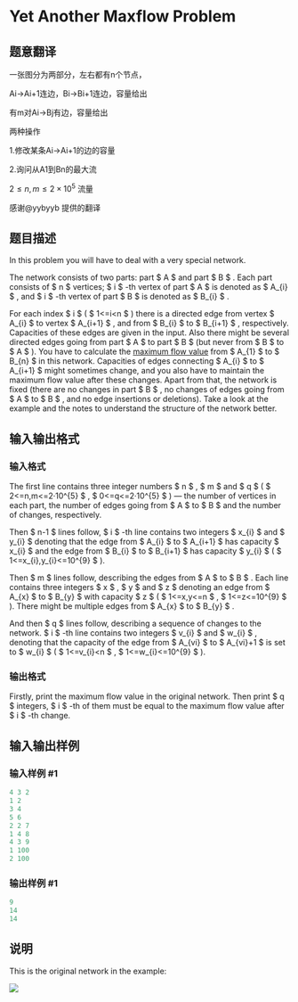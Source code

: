 # Yet Another Maxflow Problem

## 题意翻译

一张图分为两部分，左右都有n个节点，

Ai->Ai+1连边，Bi->Bi+1连边，容量给出

有m对Ai->Bj有边，容量给出

两种操作

1.修改某条Ai->Ai+1的边的容量

2.询问从A1到Bn的最大流

$2\leq n,m\leq 2\times 10^5$ 流量

感谢@yybyyb 提供的翻译

## 题目描述

In this problem you will have to deal with a very special network.

The network consists of two parts: part $ A $ and part $ B $ . Each part consists of $ n $ vertices; $ i $ -th vertex of part $ A $ is denoted as $ A_{i} $ , and $ i $ -th vertex of part $ B $ is denoted as $ B_{i} $ .

For each index $ i $ ( $ 1<=i<n $ ) there is a directed edge from vertex $ A_{i} $ to vertex $ A_{i+1} $ , and from $ B_{i} $ to $ B_{i+1} $ , respectively. Capacities of these edges are given in the input. Also there might be several directed edges going from part $ A $ to part $ B $ (but never from $ B $ to $ A $ ). You have to calculate the [maximum flow value](https://en.wikipedia.org/wiki/Maximum_flow_problem) from $ A_{1} $ to $ B_{n} $ in this network. Capacities of edges connecting $ A_{i} $ to $ A_{i+1} $ might sometimes change, and you also have to maintain the maximum flow value after these changes. Apart from that, the network is fixed (there are no changes in part $ B $ , no changes of edges going from $ A $ to $ B $ , and no edge insertions or deletions). Take a look at the example and the notes to understand the structure of the network better.

## 输入输出格式

### 输入格式

The first line contains three integer numbers $ n $ , $ m $ and $ q $ ( $ 2<=n,m<=2·10^{5} $ , $ 0<=q<=2·10^{5} $ ) — the number of vertices in each part, the number of edges going from $ A $ to $ B $ and the number of changes, respectively.

Then $ n-1 $ lines follow, $ i $ -th line contains two integers $ x_{i} $ and $ y_{i} $ denoting that the edge from $ A_{i} $ to $ A_{i+1} $ has capacity $ x_{i} $ and the edge from $ B_{i} $ to $ B_{i+1} $ has capacity $ y_{i} $ ( $ 1<=x_{i},y_{i}<=10^{9} $ ).

Then $ m $ lines follow, describing the edges from $ A $ to $ B $ . Each line contains three integers $ x $ , $ y $ and $ z $ denoting an edge from $ A_{x} $ to $ B_{y} $ with capacity $ z $ ( $ 1<=x,y<=n $ , $ 1<=z<=10^{9} $ ). There might be multiple edges from $ A_{x} $ to $ B_{y} $ .

And then $ q $ lines follow, describing a sequence of changes to the network. $ i $ -th line contains two integers $ v_{i} $ and $ w_{i} $ , denoting that the capacity of the edge from $ A_{vi} $ to $ A_{vi}+1 $ is set to $ w_{i} $ ( $ 1<=v_{i}<n $ , $ 1<=w_{i}<=10^{9} $ ).

### 输出格式

Firstly, print the maximum flow value in the original network. Then print $ q $ integers, $ i $ -th of them must be equal to the maximum flow value after $ i $ -th change.

## 输入输出样例

### 输入样例 #1

```cpp
4 3 2
1 2
3 4
5 6
2 2 7
1 4 8
4 3 9
1 100
2 100

```
### 输出样例 #1

```cpp
9
14
14

```
## 说明

This is the original network in the example:

![](https://cdn.luogu.com.cn/upload/vjudge_pic/CF903G/dcc7a52e873b883e6fea740d5c4aff84e5c0da8d.png)

